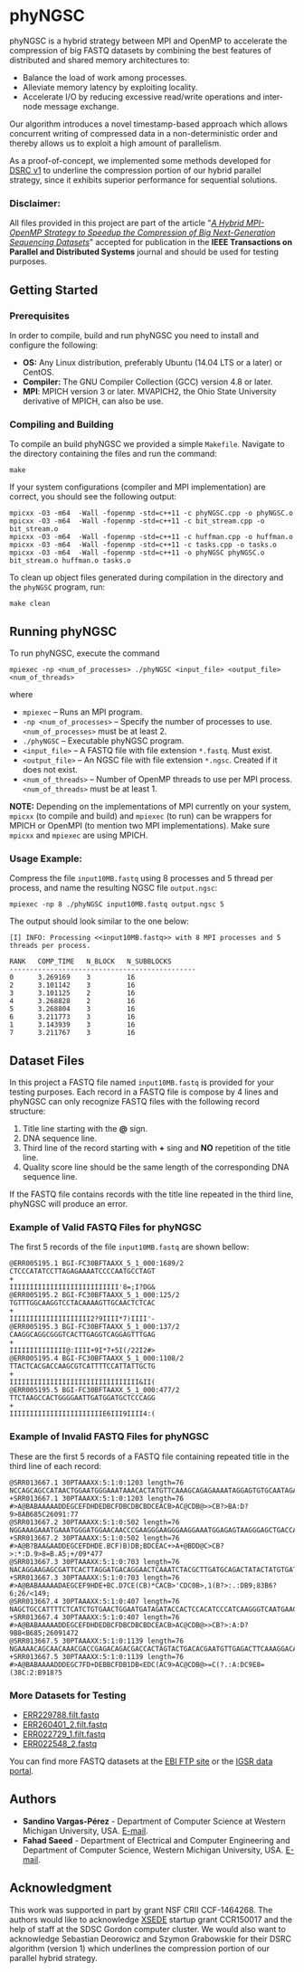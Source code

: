# phyNGSC

phyNGSC is a hybrid strategy between MPI and OpenMP to accelerate the compression of big FASTQ datasets by combining the best features of distributed and shared memory architectures to:

* Balance the load of work among processes.
* Alleviate memory latency by exploiting locality.
* Accelerate I/O by reducing excessive read/write operations and inter-node message exchange. 

Our algorithm introduces a novel timestamp-based approach which allows concurrent writing of compressed data in a non-deterministic order and thereby allows us to exploit a high amount of parallelism.

As a proof-of-concept, we implemented some methods developed for [DSRC v1](http://sun.aei.polsl.pl/dsrc/) to underline the compression portion of our hybrid parallel strategy, since it exhibits superior performance for sequential solutions.

### Disclaimer:

All files provided in this project are part of the article "*[A Hybrid MPI-OpenMP Strategy to Speedup the Compression of Big Next-Generation Sequencing Datasets](http://ieeexplore.ieee.org/stamp/stamp.jsp?tp=&arnumber=7895161&isnumber=4359390)*" accepted for publication in the **IEEE Transactions on Parallel and Distributed Systems** journal and should be used for testing purposes.

## Getting Started

### Prerequisites

In order to compile, build and run phyNGSC you need to install and configure the following:

* __OS:__ Any Linux distribution, preferably Ubuntu (14.04 LTS or a later) or CentOS.
* __Compiler:__ The GNU Compiler Collection (GCC) version 4.8 or later.
* __MPI__: MPICH version 3 or later. MVAPICH2, the Ohio State University derivative of MPICH, can also be use.

### Compiling and Building

To compile an build phyNGSC we provided a simple `Makefile`. Navigate to the directory containing the files and run the command:

```
make
```

If your system configurations (compiler and MPI implementation) are correct, you should see the following output:

```
mpicxx -O3 -m64  -Wall -fopenmp -std=c++11 -c phyNGSC.cpp -o phyNGSC.o
mpicxx -O3 -m64  -Wall -fopenmp -std=c++11 -c bit_stream.cpp -o bit_stream.o
mpicxx -O3 -m64  -Wall -fopenmp -std=c++11 -c huffman.cpp -o huffman.o
mpicxx -O3 -m64  -Wall -fopenmp -std=c++11 -c tasks.cpp -o tasks.o
mpicxx -O3 -m64  -Wall -fopenmp -std=c++11 -o phyNGSC phyNGSC.o bit_stream.o huffman.o tasks.o
```

To clean up object files generated during compilation in the directory and the `phyNGSC` program, run:

```
make clean
```

## Running phyNGSC

To run phyNGSC, execute the command

```
mpiexec -np <num_of_processes> ./phyNGSC <input_file> <output_file> <num_of_threads>
```
where

* `mpiexec` – Runs an MPI program.
* `-np <num_of_processes>` – Specify the number of processes to use. `<num_of_processes>` must be at least 2.
* `./phyNGSC` – Executable phyNGSC program.
* `<input_file>` – A FASTQ file with file extension `*.fastq`. Must exist.
* `<output_file>` – An NGSC file with file extension `*.ngsc`. Created if it does not exist.
* `<num_of_threads>` – Number of OpenMP threads to use per MPI process. `<num_of_threads>` must be at least 1.

**NOTE:** Depending on the implementations of MPI currently on your system, `mpicxx` (to compile and build) and `mpiexec` (to run) can be wrappers for MPICH or OpenMPI (to mention two MPI implementations). Make sure `mpicxx` and `mpiexec` are using MPICH.

### Usage Example:
Compress the file `input10MB.fastq` using 8 processes and 5 thread per process, and name the resulting NGSC file `output.ngsc`:

```
mpiexec -np 8 ./phyNGSC input10MB.fastq output.ngsc 5
```

The output should look similar to the one below:

```
[I] INFO: Processing <<input10MB.fastq>> with 8 MPI processes and 5 threads per process.

RANK   COMP_TIME   N_BLOCK   N_SUBBLOCKS
----------------------------------------------
0      3.269169    3         16
2      3.101142    3         16
3      3.101125    2         16
4      3.268828    2         16
5      3.268804    3         16
6      3.211773    3         16
1      3.143939    3         16
7      3.211767    3         16
```

## Dataset Files

In this project a FASTQ file named `input10MB.fastq` is provided for your testing purposes. Each record in a FASTQ file is compose by 4 lines and phyNGSC can only recognize FASTQ files with the following record structure:

1. Title line starting with the **@** sign.
2. DNA sequence line.
3. Third line of the record starting with **+** sing and **NO** repetition of the title line.
4. Quality score line should be the same length of the corresponding DNA sequence line. 

If the FASTQ file contains records with the title line repeated in the third line, phyNGSC will produce an error.

### Example of Valid FASTQ Files for phyNGSC
The first 5 records of the file `input10MB.fastq` are shown bellow:
```
@ERR005195.1 BGI-FC30BFTAAXX_5_1_000:1689/2
CTCCCATATCCTTAGAGAAAATCCCCAATGCCTAGT
+
IIIIIIIIIIIIIIIIIIIIIIIIIII'8=;I?DG&
@ERR005195.2 BGI-FC30BFTAAXX_5_1_000:125/2
TGTTTGGCAAGGTCCTACAAAAGTTGCAACTCTCAC
+
IIIIIIIIIIIIIIIIIIII2?9IIII*7)IIII'-
@ERR005195.3 BGI-FC30BFTAAXX_5_1_000:137/2
CAAGGCAGGCGGGTCACTTGAGGTCAGGAGTTTGAG
+
IIIIIIIIIIIIII@:IIII+9I*7+5I(/22I2#>
@ERR005195.4 BGI-FC30BFTAAXX_5_1_000:1108/2
TTACTCACGACCAAGCGTCATTTTCCATTATTGCTG
+
IIIIIIIIIIIIIIIIIIIIIIIIIIIIIIII&II(
@ERR005195.5 BGI-FC30BFTAAXX_5_1_000:477/2
TTCTAAGCCACTGGGGAATTGATGGATGCTCCCAGG
+
IIIIIIIIIIIIIIIIIIIIIIIE6III9IIII4:(
```

### Example of Invalid FASTQ Files for phyNGSC
These are the first 5 records of a FASTQ file containing repeated title in the third line of each record:

```
@SRR013667.1 30PTAAAXX:5:1:0:1203 length=76
NCCAGCAGCCATAACTGGAATGGGAAATAAACACTATGTTCAAAGCAGAGAAAATAGGAGTGTGCAATAGACTTAT
+SRR013667.1 30PTAAAXX:5:1:0:1203 length=76
#>A@BABAAAAADDEGCEFDHDEDBCFDBCDBCBDCEACB>AC@CDB@>>CB?>BA:D?9>8AB685C26091:77
@SRR013667.2 30PTAAAXX:5:1:0:502 length=76
NGGAAAGAAATGAAATGGGATGGAACAACCCGAAGGGAAGGGAAGGAAATGGAGAGTAAGGGAGCTGACCAGTATC
+SRR013667.2 30PTAAAXX:5:1:0:502 length=76
#>A@B?BAA&AADDEGCEFDHDE.BCF)B)DB;BDCEAC+>A+@BDD@C>CB?>:*:D.9>8=B.A5;+/09*477
@SRR013667.3 30PTAAAXX:5:1:0:703 length=76
NACAGGAAGAGCGATTCACTTAGGATGACAGGAACTCAAATCTACGCTTGATGCAGACTATACTATGTGATATCAA
+SRR013667.3 30PTAAAXX:5:1:0:703 length=76
#>A@BABAAAAADAEGCEF9HDE+BC.D7CE(CB)*CACB>'CDC0B>,1(B?>:.:DB9;83B6?6;26/<149;
@SRR013667.4 30PTAAAXX:5:1:0:407 length=76
NAGCTGCCATTTTCTCATCTGTGAACTGGAATGATAGATACCACTCCACATCCCATCAAGGGTCAATGAACAGTAG
+SRR013667.4 30PTAAAXX:5:1:0:407 length=76
#>A@BABAAAAADDEGCEFDHDEDBCFDBCDBCBDCEACB>AC@CDB@>>CB?>:A:D?9B8<B685;26091472
@SRR013667.5 30PTAAAXX:5:1:0:1139 length=76
NGAAAACAGCAACAAACGACCGAGACAGACGACCACTAGTACTGACACGAATGTTGAGACTTCAAAGGACAAAACC
+SRR013667.5 30PTAAAXX:5:1:0:1139 length=76
#>A@BABAAAADDDEGC7FD+DEBBCFDB1DB<EDC(AC9>AC@CDB@>=C(?.:A:DC9E8=(38C:2:B918?5
```

### More Datasets for Testing

* [ERR229788.filt.fastq](https://goo.gl/6y1Qw3)
* [ERR260401_2.filt.fastq](https://goo.gl/oYV2Zq)
* [ERR022729_1.filt.fastq](https://goo.gl/QoDxen)
* [ERR022548_2.fastq](https://goo.gl/Zqw9WT)

You can find more FASTQ datasets at the [EBI FTP site](https://goo.gl/CkWqEY) or the [IGSR data portal](http://www.internationalgenome.org/data-portal/sample).

## Authors

* **Sandino Vargas-P&eacute;rez** - Department of Computer Science at Western Michigan University, USA. [E-mail](mailto:sandinonarciso.vargasperez@wmich.edu).
* **Fahad Saeed** - Department of Electrical and Computer Engineering and Department of Computer Science, Western Michigan University, USA. [E-mail](mailto:fahad.saeed@wmich.edu).

## Acknowledgment

This work was supported in part by grant NSF CRII CCF-1464268. The authors would like to acknowledge [XSEDE](https://www.xsede.org) startup grant CCR150017 and the help of staff at the SDSC Gordon computer cluster. We would also want to acknowledge Sebastian Deorowicz and Szymon Grabowskie for their DSRC algorithm (version 1) which underlines the compression portion of our parallel hybrid strategy.